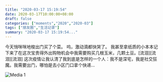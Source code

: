 ```yaml
---
title: "2020-03-17 15:19:54"
date: 2020-03-17T10:00:00+08:00
draft: false
categories: ["moments","2020","2020-03"]
tags: ["朋友圈","生活记录"]
summary: "2020-03-17 15:19:54..."
---
```


今天悄咪咪地梭出门买了个菜。
呜，激动滴都快哭了。
我甚至拿纸质的小本本记下来了在这次宝贵得外出购物机会中我需要购买几根玉米，几颗土豆。[流泪][流泪][流泪]
这次疫情让我认清了我到底是怎样的一个人：我不是深宅，我是社交狂魔。我需要出门，哪怕是去小区门口拿个快递…

![Media 1](/Moments/photos/2020-03-17/202003171519540.jpg)

